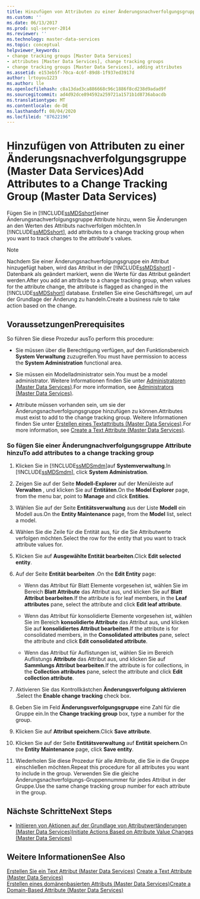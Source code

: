 ```yaml
---
title: Hinzufügen von Attributen zu einer Änderungsnachverfolgungsgruppe (Master Data Services) | Microsoft-Dokumentation
ms.custom: ''
ms.date: 06/13/2017
ms.prod: sql-server-2014
ms.reviewer: ''
ms.technology: master-data-services
ms.topic: conceptual
helpviewer_keywords:
- change tracking groups [Master Data Services]
- attributes [Master Data Services], change tracking groups
- change tracking groups [Master Data Services], adding attributes
ms.assetid: e153eb5f-70ca-4c6f-89d8-1f937ed3917d
author: lrtoyou1223
ms.author: lle
ms.openlocfilehash: c8a13dad3ca886668c96c1886f8cd238d9adad9f
ms.sourcegitcommit: ad4d92dce894592a259721a1571b1d8736abacdb
ms.translationtype: MT
ms.contentlocale: de-DE
ms.lasthandoff: 08/04/2020
ms.locfileid: "87622196"
---
```

# <a name="add-attributes-to-a-change-tracking-group-master-data-services"></a><span data-ttu-id="0f205-102">Hinzufügen von Attributen zu einer Änderungsnachverfolgungsgruppe (Master Data Services)</span><span class="sxs-lookup"><span data-stu-id="0f205-102">Add Attributes to a Change Tracking Group (Master Data Services)</span></span>
  <span data-ttu-id="0f205-103">Fügen Sie in [!INCLUDE[ssMDSshort](../includes/ssmdsshort-md.md)]einer Änderungsnachverfolgungsgruppe Attribute hinzu, wenn Sie Änderungen an den Werten des Attributs nachverfolgen möchten.</span><span class="sxs-lookup"><span data-stu-id="0f205-103">In [!INCLUDE[ssMDSshort](../includes/ssmdsshort-md.md)], add attributes to a change tracking group when you want to track changes to the attribute's values.</span></span>  
  
> [!NOTE]  
>  <span data-ttu-id="0f205-104">Nachdem Sie einer Änderungsnachverfolgungsgruppe ein Attribut hinzugefügt haben, wird das Attribut in der [!INCLUDE[ssMDSshort](../includes/ssmdsshort-md.md)] -Datenbank als geändert markiert, wenn die Werte für das Attribut geändert werden.</span><span class="sxs-lookup"><span data-stu-id="0f205-104">After you add an attribute to a change tracking group, when values for the attribute change, the attribute is flagged as changed in the [!INCLUDE[ssMDSshort](../includes/ssmdsshort-md.md)] database.</span></span> <span data-ttu-id="0f205-105">Erstellen Sie eine Geschäftsregel, um auf der Grundlage der Änderung zu handeln.</span><span class="sxs-lookup"><span data-stu-id="0f205-105">Create a business rule to take action based on the change.</span></span>  
  
## <a name="prerequisites"></a><span data-ttu-id="0f205-106">Voraussetzungen</span><span class="sxs-lookup"><span data-stu-id="0f205-106">Prerequisites</span></span>  
 <span data-ttu-id="0f205-107">So führen Sie diese Prozedur aus</span><span class="sxs-lookup"><span data-stu-id="0f205-107">To perform this procedure:</span></span>  
  
-   <span data-ttu-id="0f205-108">Sie müssen über die Berechtigung verfügen, auf den Funktionsbereich **System Verwaltung** zuzugreifen.</span><span class="sxs-lookup"><span data-stu-id="0f205-108">You must have permission to access the **System Administration** functional area.</span></span>  
  
-   <span data-ttu-id="0f205-109">Sie müssen ein Modelladministrator sein.</span><span class="sxs-lookup"><span data-stu-id="0f205-109">You must be a model administrator.</span></span> <span data-ttu-id="0f205-110">Weitere Informationen finden Sie unter [Administratoren &#40;Master Data Services&#41;](administrators-master-data-services.md).</span><span class="sxs-lookup"><span data-stu-id="0f205-110">For more information, see [Administrators &#40;Master Data Services&#41;](administrators-master-data-services.md).</span></span>  
  
-   <span data-ttu-id="0f205-111">Attribute müssen vorhanden sein, um sie der Änderungsnachverfolgungsgruppe hinzufügen zu können.</span><span class="sxs-lookup"><span data-stu-id="0f205-111">Attributes must exist to add to the change tracking group.</span></span> <span data-ttu-id="0f205-112">Weitere Informationen finden Sie unter [Erstellen eines Textattributs &#40;Master Data Services&#41;](../../2014/master-data-services/create-a-text-attribute-master-data-services.md).</span><span class="sxs-lookup"><span data-stu-id="0f205-112">For more information, see [Create a Text Attribute &#40;Master Data Services&#41;](../../2014/master-data-services/create-a-text-attribute-master-data-services.md).</span></span>  
  
### <a name="to-add-attributes-to-a-change-tracking-group"></a><span data-ttu-id="0f205-113">So fügen Sie einer Änderungnachverfolgungsgruppe Attribute hinzu</span><span class="sxs-lookup"><span data-stu-id="0f205-113">To add attributes to a change tracking group</span></span>  
  
1.  <span data-ttu-id="0f205-114">Klicken Sie in [!INCLUDE[ssMDSmdm](../includes/ssmdsmdm-md.md)]auf **Systemverwaltung**.</span><span class="sxs-lookup"><span data-stu-id="0f205-114">In [!INCLUDE[ssMDSmdm](../includes/ssmdsmdm-md.md)], click **System Administration**.</span></span>  
  
2.  <span data-ttu-id="0f205-115">Zeigen Sie auf der Seite **Modell-Explorer** auf der Menüleiste auf **Verwalten** , und klicken Sie auf **Entitäten**.</span><span class="sxs-lookup"><span data-stu-id="0f205-115">On the **Model Explorer** page, from the menu bar, point to **Manage** and click **Entities**.</span></span>  
  
3.  <span data-ttu-id="0f205-116">Wählen Sie auf der Seite **Entitätsverwaltung** aus der Liste **Modell** ein Modell aus.</span><span class="sxs-lookup"><span data-stu-id="0f205-116">On the **Entity Maintenance** page, from the **Model** list, select a model.</span></span>  
  
4.  <span data-ttu-id="0f205-117">Wählen Sie die Zeile für die Entität aus, für die Sie Attributwerte verfolgen möchten.</span><span class="sxs-lookup"><span data-stu-id="0f205-117">Select the row for the entity that you want to track attribute values for.</span></span>  
  
5.  <span data-ttu-id="0f205-118">Klicken Sie auf **Ausgewählte Entität bearbeiten**.</span><span class="sxs-lookup"><span data-stu-id="0f205-118">Click **Edit selected entity**.</span></span>  
  
6.  <span data-ttu-id="0f205-119">Auf der Seite **Entität bearbeiten** .</span><span class="sxs-lookup"><span data-stu-id="0f205-119">On the **Edit Entity** page:</span></span>  
  
    -   <span data-ttu-id="0f205-120">Wenn das Attribut für Blatt Elemente vorgesehen ist, wählen Sie im Bereich **Blatt Attribute** das Attribut aus, und klicken Sie auf **Blatt Attribut bearbeiten**.</span><span class="sxs-lookup"><span data-stu-id="0f205-120">If the attribute is for leaf members, in the **Leaf attributes** pane, select the attribute and click **Edit leaf attribute**.</span></span>  
  
    -   <span data-ttu-id="0f205-121">Wenn das Attribut für konsolidierte Elemente vorgesehen ist, wählen Sie im Bereich **konsolidierte Attribute** das Attribut aus, und klicken Sie auf **konsolidiertes Attribut bearbeiten**.</span><span class="sxs-lookup"><span data-stu-id="0f205-121">If the attribute is for consolidated members, in the **Consolidated attributes** pane, select the attribute and click **Edit consolidated attribute**.</span></span>  
  
    -   <span data-ttu-id="0f205-122">Wenn das Attribut für Auflistungen ist, wählen Sie im Bereich Auflistungs **Attribute** das Attribut aus, und klicken Sie auf **Sammlungs Attribut bearbeiten**.</span><span class="sxs-lookup"><span data-stu-id="0f205-122">If the attribute is for collections, in the **Collection attributes** pane, select the attribute and click **Edit collection attribute**.</span></span>  
  
7.  <span data-ttu-id="0f205-123">Aktivieren Sie das Kontrollkästchen **Änderungsverfolgung aktivieren** .</span><span class="sxs-lookup"><span data-stu-id="0f205-123">Select the **Enable change tracking** check box.</span></span>  
  
8.  <span data-ttu-id="0f205-124">Geben Sie im Feld **Änderungsverfolgungsgruppe** eine Zahl für die Gruppe ein.</span><span class="sxs-lookup"><span data-stu-id="0f205-124">In the **Change tracking group** box, type a number for the group.</span></span>  
  
9. <span data-ttu-id="0f205-125">Klicken Sie auf **Attribut speichern**.</span><span class="sxs-lookup"><span data-stu-id="0f205-125">Click **Save attribute**.</span></span>  
  
10. <span data-ttu-id="0f205-126">Klicken Sie auf der Seite **Entitätsverwaltung** auf **Entität speichern**.</span><span class="sxs-lookup"><span data-stu-id="0f205-126">On the **Entity Maintenance** page, click **Save entity**.</span></span>  
  
11. <span data-ttu-id="0f205-127">Wiederholen Sie diese Prozedur für alle Attribute, die Sie in die Gruppe einschließen möchten.</span><span class="sxs-lookup"><span data-stu-id="0f205-127">Repeat this procedure for all attributes you want to include in the group.</span></span> <span data-ttu-id="0f205-128">Verwenden Sie die gleiche Änderungsnachverfolgungs-Gruppennummer für jedes Attribut in der Gruppe.</span><span class="sxs-lookup"><span data-stu-id="0f205-128">Use the same change tracking group number for each attribute in the group.</span></span>  
  
## <a name="next-steps"></a><span data-ttu-id="0f205-129">Nächste Schritte</span><span class="sxs-lookup"><span data-stu-id="0f205-129">Next Steps</span></span>  
  
-   [<span data-ttu-id="0f205-130">Initiieren von Aktionen auf der Grundlage von Attributwertänderungen &#40;Master Data Services&#41;</span><span class="sxs-lookup"><span data-stu-id="0f205-130">Initiate Actions Based on Attribute Value Changes &#40;Master Data Services&#41;</span></span>](../../2014/master-data-services/initiate-actions-based-on-attribute-value-changes-master-data-services.md)  
  
## <a name="see-also"></a><span data-ttu-id="0f205-131">Weitere Informationen</span><span class="sxs-lookup"><span data-stu-id="0f205-131">See Also</span></span>  
 <span data-ttu-id="0f205-132">[Erstellen Sie ein Text Attribut &#40;Master Data Services&#41;](../../2014/master-data-services/create-a-text-attribute-master-data-services.md) </span><span class="sxs-lookup"><span data-stu-id="0f205-132">[Create a Text Attribute &#40;Master Data Services&#41;](../../2014/master-data-services/create-a-text-attribute-master-data-services.md) </span></span>  
 [<span data-ttu-id="0f205-133">Erstellen eines domänenbasierten Attributs &#40;Master Data Services&#41;</span><span class="sxs-lookup"><span data-stu-id="0f205-133">Create a Domain-Based Attribute &#40;Master Data Services&#41;</span></span>](../../2014/master-data-services/create-a-domain-based-attribute-master-data-services.md)  
  
  
